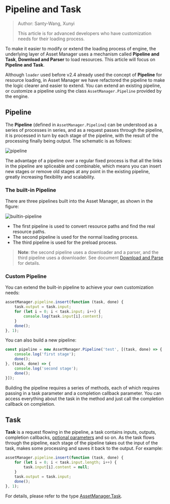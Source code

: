 # Pipeline and Task

> Author: Santy-Wang, Xunyi
>
> This article is for advanced developers who have customization needs for their loading process.

To make it easier to modify or extend the loading process of engine, the underlying layer of Asset Manager uses a mechanism called **Pipeline and Task**, **Download and Parser** to load resources. This article will focus on **Pipeline and Task**.

Although `loader` used before v2.4 already used the concept of **Pipeline** for resource loading, in Asset Manager we have refactored the pipeline to make the logic clearer and easier to extend. You can extend an existing pipeline, or customize a pipeline using the class `AssetManager.Pipeline` provided by the engine.

## Pipeline

The **Pipeline** (defined in `AssetManager.Pipeline`) can be understood as a series of processes in series, and as a request passes through the pipeline, it is processed in turn by each stage of the pipeline, with the result of the processing finally being output. The schematic is as follows:

![pipeline](pipeline-task/pipeline.png)

The advantage of a pipeline over a regular fixed process is that all the links in the pipeline are spliceable and combinable, which means you can insert new stages or remove old stages at any point in the existing pipeline, greatly increasing flexibility and scalability.

### The built-in Pipeline

There are three pipelines built into the Asset Manager, as shown in the figure:

![builtin-pipeline](pipeline-task/builtin-pipeline.jpg)

- The first pipeline is used to convert resource paths and find the real resource paths.
- The second pipeline is used for the normal loading process.
- The third pipeline is used for the preload process.

> **Note**: the second pipeline uses a downloader and a parser, and the third pipeline uses a downloader. See document [Download and Parse](downloader-parser.md) for details.

### Custom Pipeline

You can extend the built-in pipeline to achieve your own customization needs:

```typescript
assetManager.pipeline.insert(function (task, done) {
    task.output = task.input;
    for (let i = 0; i < task.input; i++) {
        console.log(task.input[i].content);
    }
    done();
}, 1);
```

You can also build a new pipeline:

```typescript
const pipeline = new AssetManager.Pipeline('test', [(task, done) => {
    console.log('first stage');
    done();
}, (task, done) => {
    console.log('second stage');
    done();
}]);
```

Building the pipeline requires a series of methods, each of which requires passing in a task parameter and a completion callback parameter. You can access everything about the task in the method and just call the completion callback on completion.

## Task

**Task** is a request flowing in the pipeline, a task contains inputs, outputs, completion callbacks, [optional parameters](options.md) and so on. As the task flows through the pipeline, each stage of the pipeline takes out the input of the task, makes some processing and saves it back to the output. For example:

```typescript
assetManager.pipeline.insert(function (task, done) {
    for (let i = 0; i < task.input.length; i++) {
        task.input[i].content = null;
    }
    task.output = task.input;
    done();
}, 1);
```

For details, please refer to the type [AssetManager.Task](__APIDOC__/en/#/docs/3.4/en/asset-manager/Class/AssetManager?id=task).
